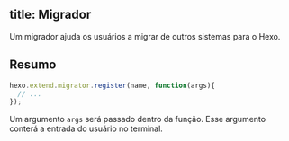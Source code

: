 title: Migrador
---
Um migrador ajuda os usuários a migrar de outros sistemas para o Hexo.

## Resumo

``` js
hexo.extend.migrator.register(name, function(args){
  // ...
});
```

Um argumento `args` será passado dentro da função. Esse argumento conterá a entrada do usuário no terminal.
